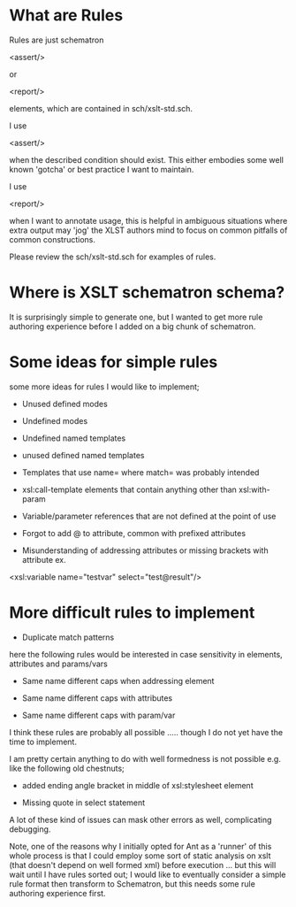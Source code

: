 # What are Rules #

Rules are just schematron 

&lt;assert/&gt;

 or 

&lt;report/&gt;

 elements, which are contained in sch/xslt-std.sch.

I use 

&lt;assert/&gt;

 when the described condition should exist. This either embodies some well known 'gotcha' or best practice I want to maintain.

I use 

&lt;report/&gt;

 when I want to annotate usage, this is helpful in ambiguous situations where extra output may 'jog' the XLST authors mind to focus on common pitfalls of common constructions.

Please review the sch/xslt-std.sch for examples of rules.

# Where is XSLT schematron schema? #

It is surprisingly simple to generate one, but I wanted to get more rule authoring experience before I added on a big chunk of schematron.

# Some ideas for simple rules #

some more ideas for rules I would like to implement;


  * Unused defined modes

  * Undefined modes

  * Undefined named templates

  * unused defined named templates

  * Templates that use name= where match= was probably intended

  * xsl:call-template elements that contain anything other than xsl:with-param

  * Variable/parameter references that are not defined at the point of use

  * Forgot to add @ to attribute, common with prefixed attributes

  * Misunderstanding of addressing attributes or missing brackets with attribute ex. 

&lt;xsl:variable name="testvar" select="test@result"/&gt;




# More difficult rules to implement #

  * Duplicate match patterns

here the following rules would be interested in case sensitivity in elements, attributes and params/vars

  * Same name different caps when addressing element

  * Same name different caps with attributes

  * Same name different caps with param/var

I think these rules are probably all possible ..... though I do not yet have the time to implement.

I am pretty certain anything to do with well formedness is not possible e.g. like the following old chestnuts;

  * added ending angle bracket in middle of xsl:stylesheet element

  * Missing quote in select statement

A lot of these kind of issues can mask other errors as well, complicating debugging.

Note, one of the reasons why I initially opted for Ant as a 'runner' of this whole process is that I could employ some sort of static analysis on xslt (that doesn't depend on well formed xml) before execution ... but this will wait until I have rules sorted out; I would like to eventually consider a simple rule format then transform to Schematron, but this needs some rule authoring experience first.